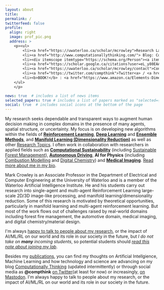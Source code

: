 ```yaml
---
layout: about
title:
permalink: /
twitterfeed: false
profile:
  align: right
  image: prof_pic.png
  address: > 
    <p><ul>
        <li><a href="https://uwaterloo.ca/scholar/mcrowley">Research Lab (UWECEML)</a></li>
        <li><a href="http://www.computationallythinking.com/"> Blog: Computationally Thinking</a></li>
        <li><div itemscope itemtype="https://schema.org/Person"><a itemprop="sameAs" content="https://orcid.org/0000-0003-3921-4762" href="https://orcid.org/0000-0003-3921-4762" target="orcid.widget" rel="me noopener noreferrer" style="vertical-align:top;"><img src="https://orcid.org/sites/default/files/images/orcid_16x16.png" style="width:1em;margin-right:.5em;" alt="ORCID iD icon">ORC-ID</a></div></li>
        <li><a href="https://scholar.google.ca/citations?user=eL_y80EAAAAJ">Google Scholar</a></li>
        <li><a href="https://uwaterloo.ca/scholar/mcrowley/contact">Contact</a></li>
        <li><a href="https://twitter.com/compthink">Twitter<a> / <a href="https://sigmoid.social/@compthink" rel="me">Mastodon</a>
        <li><b>BOOK!</b> : <a href="https://www.amazon.ca/Elements-Dimensionality-Reduction-Manifold-Learning/dp/3031106016/ref=sr_1_1?keywords=9783031106019&linkCode=qs&qid=1659572815&returnFromLogin=1&s=books&sr=1-1">"Elem. of Dim. Reduction and Manifold Learning"</a> </li>  
    </ul>
    </p>

news: true  # includes a list of news items
selected_papers: true # includes a list of papers marked as "selected={true}"
social: true  # includes social icons at the bottom of the page
---
```


My research seeks dependable and transparent ways to augment human decision making in complex domains in the presence of many agents, spatial structure, or uncertainty.  My focus is on developing new algorithms within the fields of **[Reinforcement Learning](reinforcement-learning)**, **[Deep Learning](deep-learning)** and **[Ensemble Methods](ensemble-methods)**, and **[Manifold Learning (Dimensionality Reduction)](manifold-learning)** as well as other [Research Topics](/topics/).  I often work in collaboration with researchers in applied fields such as  **[Computational Sustainability](computational-sustainability)** (including [Sustainable Forest Management](forest-management)), **[Autonomous Driving](autonomous-driving)**, **AI for Physics** (including [Combustion Modelling](Combustion) and [Digital Chemistry](chemgymrl)) and **[Medical Imaging](medical-imaging)**. [Read more about me in my bio](/bio/).

Mark Crowley is an Associate Professor in the Department of Electrical and Computer Engineering at the University of Waterloo and is a member of the Waterloo Artificial Intelligence Institute. 
He and his students carry out research into
single-agent and multi-agent Reinforcement Learning
large-scale 2D/3D image-like processing, 
and manifold learning/dimensionality reduction.
Some of this research is motivated by theoretical opportunities, 
particularly in manifold learning and multi-agent reinforcement learning.
But most of the work flows out of challenges raised by real-world domains including
forest fire management,
the automotive domain,
medical imaging,
and digital chemistry/material design.

I'm always [happy to talk to people about my research](/contact/), or the impact of AI/ML/RL on our world and its role in our society in the future, but *I do not take on **many** incoming students*, so potential students should *[read this note about joining my lab](/joining-my-lab/)*.

Besides my [publications](publications), you can find my thoughts on Artificial Intellgience, Machine Learning and how technology and science are advancing on my blog [Computationally Thinking](http://computationallythinking.com/) (updated intermittently) or through social media as **@compthink** [on Twitter](https://twitter.com/compthink)(at least for now) or increasingly, <a href="https://sigmoid.social/@compthink" rel="me">on Mastodon</a>. I'm always happy to talk to people about my research, or the impact of AI/ML/RL on our world and its role in our society in the future. 

